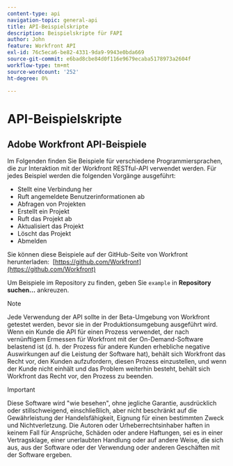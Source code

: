 ```yaml
---
content-type: api
navigation-topic: general-api
title: API-Beispielskripte
description: Beispielskripte für FAPI
author: John
feature: Workfront API
exl-id: 76c5eca6-be82-4331-9da9-9943e0bda669
source-git-commit: e6bad8cbe84d0f116e9679ecaba5178973a2604f
workflow-type: tm+mt
source-wordcount: '252'
ht-degree: 0%

---
```



# API-Beispielskripte

## Adobe Workfront API-Beispiele

Im Folgenden finden Sie Beispiele für verschiedene Programmiersprachen, die zur Interaktion mit der Workfront RESTful-API verwendet werden. Für jedes Beispiel werden die folgenden Vorgänge ausgeführt:

* Stellt eine Verbindung her
* Ruft angemeldete Benutzerinformationen ab
* Abfragen von Projekten
* Erstellt ein Projekt
* Ruft das Projekt ab
* Aktualisiert das Projekt
* Löscht das Projekt
* Abmelden

Sie können diese Beispiele auf der GitHub-Seite von Workfront herunterladen:  [https://github.com/Workfront](https://github.com/Workfront)

Um Beispiele im Repository zu finden, geben Sie `example` in **Repository suchen...** ankreuzen.

>[!NOTE]
>
>Jede Verwendung der API sollte in der Beta-Umgebung von Workfront getestet werden, bevor sie in der Produktionsumgebung ausgeführt wird. Wenn ein Kunde die API für einen Prozess verwendet, der nach vernünftigem Ermessen für Workfront mit der On-Demand-Software belastend ist (d. h. der Prozess für andere Kunden erhebliche negative Auswirkungen auf die Leistung der Software hat), behält sich Workfront das Recht vor, den Kunden aufzufordern, diesen Prozess einzustellen, und wenn der Kunde nicht einhält und das Problem weiterhin besteht, behält sich Workfront das Recht vor, den Prozess zu beenden.

>[!IMPORTANT]
>
>Diese Software wird &quot;wie besehen&quot;, ohne jegliche Garantie, ausdrücklich oder stillschweigend, einschließlich, aber nicht beschränkt auf die Gewährleistung der Handelsfähigkeit, Eignung für einen bestimmten Zweck und Nichtverletzung. Die Autoren oder Urheberrechtsinhaber haften in keinem Fall für Ansprüche, Schäden oder andere Haftungen, sei es in einer Vertragsklage, einer unerlaubten Handlung oder auf andere Weise, die sich aus, aus der Software oder der Verwendung oder anderen Geschäften mit der Software ergeben.
